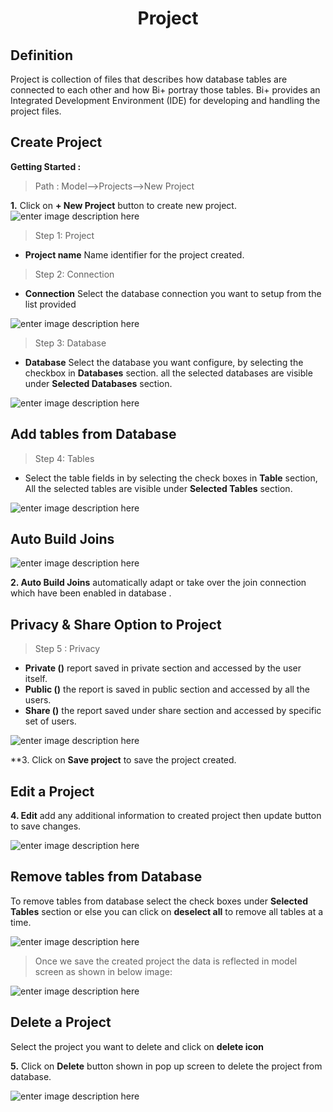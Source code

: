 <center><h1>Project</h1></center>

## Definition

Project is collection of files that describes how database tables are connected to each other and how Bi+ portray those tables.
Bi+ provides an Integrated Development Environment (IDE) for developing and handling the project files.

## Create Project

**Getting Started :**

> Path : Model-->Projects-->New Project
   
   **1.** Click on **+ New Project** button to create new project.
   ![enter image description here](https://raw.githubusercontent.com/sv18042016/fp1/c9ed66676e23e0ae62ebdd2103760238d0a1b0f3/images/new_project.png)
> Step 1: Project
 - **Project name** Name identifier for the project created.
 
 >Step 2: Connection
- **Connection** Select the database connection you want to setup from the list provided

![enter image description here](https://raw.githubusercontent.com/sv18042016/fp1/master/images/model2.png)

> Step 3: Database
- **Database** Select the database you want configure, by selecting the checkbox in **Databases** section. all the selected databases are visible under **Selected Databases** section.

![enter image description here](https://raw.githubusercontent.com/sv18042016/fp1/master/images/model3.png)

## Add tables from Database

>Step 4: Tables
- Select the table fields in by selecting the check boxes in **Table** section, All the selected tables are visible under **Selected Tables** section.

![enter image description here](https://raw.githubusercontent.com/sv18042016/fp1/master/images/add_tables.png)

## Auto Build Joins

![enter image description here](https://raw.githubusercontent.com/sv18042016/fp1/master/images/model%204.png)

**2. Auto Build Joins**  automatically adapt or take over the join connection which have been enabled in database .

## Privacy & Share Option to Project

> Step 5 : Privacy
- **Private ()** report saved in private section and accessed by the user itself.
- **Public ()** the report is saved in public section and accessed by all the users.
-  **Share ()** the report saved under share section and accessed by specific set of users.

![enter image description here](https://raw.githubusercontent.com/sv18042016/fp1/8dcf17faa6e3f50d5f3f79ae269a02c1eb7237c9/images/save_project.png)

**3. Click on **Save project** to save the project created.

## Edit a Project

**4. Edit** add any additional information to created project then update button to save changes.

![enter image description here](https://raw.githubusercontent.com/sv18042016/fp1/master/images/model5.png)

## Remove tables from Database 

To remove tables from database select the check boxes under **Selected Tables** section or else you can click on **deselect all** to remove all tables at a time.

![enter image description here](https://raw.githubusercontent.com/sv18042016/fp1/0e5fb234751d7b3cd7f8f40b1ad7d79bca7c22d7/images/remove_tables.png)

> Once we save the created project the data is reflected in model screen as shown in below image:

![enter image description here](https://raw.githubusercontent.com/sv18042016/fp1/master/images/project_final.png)

## Delete a Project

Select the project you want to delete and click on **delete icon**

**5.** Click on **Delete** button shown in pop up screen to delete the project from database.

![enter image description here](https://raw.githubusercontent.com/sv18042016/fp1/master/images/project_del.png)
    
<!--stackedit_data:
eyJoaXN0b3J5IjpbLTg5OTYzNTUzM119
-->
